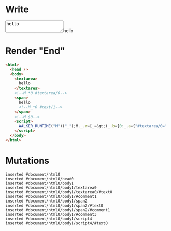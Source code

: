 # Write
  <textarea>hello</textarea><!--M_*0 #textarea/0--><span>hello<!--M_*0 #text/1--></span><!--M_$0--><script>WALKER_RUNTIME("M")("_");M._.r=[_=>(_.b={0:_.a={"#textarea/0=":2,value:"hello"}},_.a["#textarea/0;"]=_._["__tests__/template.marko_0/valueChange"](_.a),_.b),0,"__tests__/template.marko_0",0];M._.w()</script>


# Render "End"
```html
<html>
  <head />
  <body>
    <textarea>
      hello
    </textarea>
    <!--M_*0 #textarea/0-->
    <span>
      hello
      <!--M_*0 #text/1-->
    </span>
    <!--M_$0-->
    <script>
      WALKER_RUNTIME("M")("_");M._.r=[_=&gt;(_.b={0:_.a={"#textarea/0=":2,value:"hello"}},_.a["#textarea/0;"]=_._["__tests__/template.marko_0/valueChange"](_.a),_.b),0,"__tests__/template.marko_0",0];M._.w()
    </script>
  </body>
</html>
```

# Mutations
```
inserted #document/html0
inserted #document/html0/head0
inserted #document/html0/body1
inserted #document/html0/body1/textarea0
inserted #document/html0/body1/textarea0/#text0
inserted #document/html0/body1/#comment1
inserted #document/html0/body1/span2
inserted #document/html0/body1/span2/#text0
inserted #document/html0/body1/span2/#comment1
inserted #document/html0/body1/#comment3
inserted #document/html0/body1/script4
inserted #document/html0/body1/script4/#text0
```